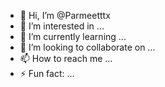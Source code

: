 - 👋 Hi, I’m @Parmeetttx
- 👀 I’m interested in ...
- 🌱 I’m currently learning ...
- 💞️ I’m looking to collaborate on ...
- 📫 How to reach me ...
- ⚡ Fun fact: ...

<!---
Parmeetttx/Parmeetttx is a ✨ special ✨ repository because its `README.md` (this file) appears on your GitHub profile.
You can click the Preview link to take a look at your changes.
--->
